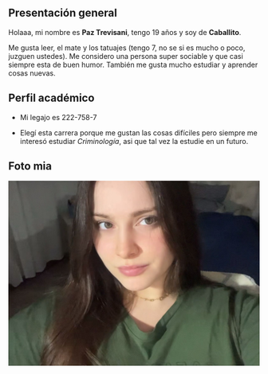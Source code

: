 ## Presentación general

Holaaa, mi nombre es **Paz Trevisani**, tengo 19 años y soy de **Caballito**.

Me gusta leer, el mate y los tatuajes (tengo 7, no se si es mucho o poco, juzguen ustedes). Me considero una persona super sociable y que casi siempre esta de buen humor. También me gusta mucho estudiar y aprender cosas nuevas.

## Perfil académico

- Mi legajo es 222-758-7
  
- Elegí esta carrera porque me gustan las cosas difíciles pero siempre me interesó estudiar *Criminología*, asi que tal vez la estudie en un futuro.

## Foto mia

![imagen](readmefoto.jpg)
